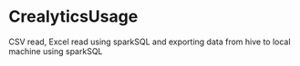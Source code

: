 # CrealyticsUsage
CSV read, Excel read using sparkSQL and exporting data from hive to local machine using sparkSQL
